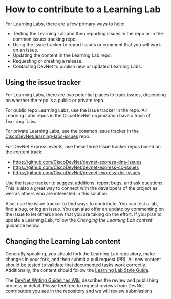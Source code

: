 # How to contribute to a Learning Lab

For Learning Labs, there are a few primary ways to help:
 - Testing the Learning Lab and then reporting issues in the repo or in the common issues tracking repo.
 - Using the Issue tracker to report issues or comment that you will work on an issue.
 - Updating the content in the Learning Lab repo.
 - Requesting or creating a release.
 - Contacting DevNet to publish new or updated Learning Labs.

## Using the issue tracker

For Learning Labs, there are two potential places to track issues, depending on whether the repo is a public or private repo.

For public repo Learning Labs, use the issue tracker in the repo. All Learning Labs repos in the CiscoDevNet organization have a topic of `learning-labs`.

For private Learning Labs, use the common Issue tracker in the [CiscoDevNet/learning-labs-issues](https://github.com/CiscoDevNet/learning-labs-issues) repo.

For DevNet Express events, use these three Issue tracker repos based on the content track:
* https://github.com/CiscoDevNet/devnet-express-dna-issues
* https://github.com/CiscoDevNet/devnet-express-cc-issues
* https://github.com/CiscoDevNet/devnet-express-dci-issues

Use the issue tracker to suggest additions, report bugs, and ask questions. This is also a great way to connect with the developers of the project as well as others who are interested in this solution.

Also, use the issue tracker to find ways to contribute. You can test a lab, find a bug, or log an issue. You can also offer an update by commenting on the issue to let others know that you are taking on the effort. If you plan to update a Learning Lab, follow the _Changing the Learning Lab content_ guidance below.

## Changing the Learning Lab content

Generally speaking, you should fork the Learning Lab repository, make changes in your fork, and then submit a pull request (PR). All new content should be tested to validate that documented tasks work correctly. Additionally, the content should follow the [Learning Lab Style Guide](https://github.com/CiscoDevNet/devnet-writing-guidelines/wiki/Lab-Style-Guide).

The [DevNet Writing Guidelines Wiki](https://github.com/CiscoDevNet/devnet-writing-guidelines/wiki) describes the review and publishing process in detail. Please feel free to request reviews from DevNet contributors you see in the repository and we will review submissions.

